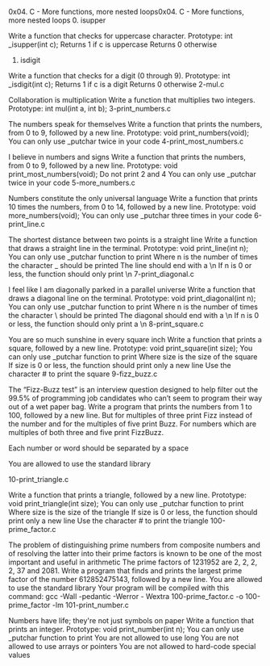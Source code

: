 0x04. C - More functions, more nested loops0x04. C - More functions, more nested loops
0. isupper

Write a function that checks for uppercase character.
Prototype: int _isupper(int c);
Returns 1 if c is uppercase
Returns 0 otherwise
1. isdigit

Write a function that checks for a digit (0 through 9).
Prototype: int _isdigit(int c);
Returns 1 if c is a digit
Returns 0 otherwise
2-mul.c

Collaboration is multiplication
Write a function that multiplies two integers.
Prototype: int mul(int a, int b);
3-print_numbers.c

The numbers speak for themselves
Write a function that prints the numbers, from 0 to 9, followed by a new line.
Prototype: void print_numbers(void);
You can only use _putchar twice in your code
4-print_most_numbers.c

I believe in numbers and signs
Write a function that prints the numbers, from 0 to 9, followed by a new line.
Prototype: void print_most_numbers(void);
Do not print 2 and 4
You can only use _putchar twice in your code
5-more_numbers.c

Numbers constitute the only universal language
Write a function that prints 10 times the numbers, from 0 to 14,
followed by a new line.
Prototype: void more_numbers(void);
You can only use _putchar three times in your code
6-print_line.c

The shortest distance between two points is a straight line
Write a function that draws a straight line in the terminal.
Prototype: void print_line(int n);
You can only use _putchar function to print
Where n is the number of times the character _ should be printed
The line should end with a \n
If n is 0 or less, the function should only print \n
7-print_diagonal.c

I feel like I am diagonally parked in a parallel universe
Write a function that draws a diagonal line on the terminal.
Prototype: void print_diagonal(int n);
You can only use _putchar function to print
Where n is the number of times the character \ should be printed
The diagonal should end with a \n
If n is 0 or less, the function should only print a \n
8-print_square.c

You are so much sunshine in every square inch
Write a function that prints a square, followed by a new line.
Prototype: void print_square(int size);
You can only use _putchar function to print
Where size is the size of the square
If size is 0 or less, the function should print only a new line
Use the character # to print the square
9-fizz_buzz.c

The “Fizz-Buzz test” is an interview question designed to help filter out the
99.5% of programming job candidates who can’t seem to program their way out of
a wet paper bag.
Write a program that prints the numbers from 1 to 100, followed by a new line.
But for multiples of three print Fizz instead of the number and for the multiples of five print Buzz. For numbers which are multiples of both three and five print FizzBuzz.

Each number or word should be separated by a space

You are allowed to use the standard library

10-print_triangle.c

Write a function that prints a triangle, followed by a new line.
Prototype: void print_triangle(int size);
You can only use _putchar function to print
Where size is the size of the triangle
If size is 0 or less, the function should print only a new line
Use the character # to print the triangle
100-prime_factor.c

The problem of distinguishing prime numbers from composite numbers and of
resolving the latter into their prime factors is known to be one of the most
important and useful in arithmetic
The prime factors of 1231952 are 2, 2, 2, 2, 37 and 2081.
Write a program that finds and prints the largest prime factor of the number
612852475143, followed by a new line.
You are allowed to use the standard library
Your program will be compiled with this command: gcc -Wall -pedantic -Werror -
Wextra 100-prime_factor.c -o 100-prime_factor -lm
101-print_number.c

Numbers have life; they're not just symbols on paper
Write a function that prints an integer.
Prototype: void print_number(int n);
You can only use _putchar function to print
You are not allowed to use long
You are not allowed to use arrays or pointers
You are not allowed to hard-code special values
